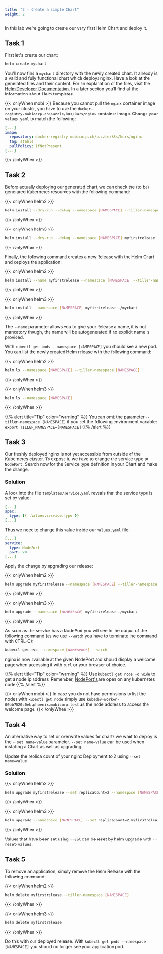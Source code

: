 ```yaml
---
title: "2 - Create a simple Chart"
weight: 2
---
```


In this lab we're going to create our very first Helm Chart and deploy it.

## Task 1

First let's create our chart:

```bash
helm create mychart
```

You'll now find a `mychart` directory with the newly created chart. It already is a valid and fully functional chart which deploys nginx. Have a look at the generated files and their content. For an explanation of the files, visit the [Helm Developer Documentation](https://docs.helm.sh/developing_charts/#the-chart-file-structure). In a later section you'll find all the information about Helm templates.


{{< onlyWhen mobi >}}
Because you cannot pull the `nginx` container image on your cluster, you have to use the `docker-registry.mobicorp.ch/puzzle/k8s/kurs/nginx` container image. Change your `values.yaml` to match the following:

```yaml
[...]
image:
  repository: docker-registry.mobicorp.ch/puzzle/k8s/kurs/nginx
  tag: stable
  pullPolicy: IfNotPresent
[...]
```

{{< /onlyWhen >}}


## Task 2

Before actually deploying our generated chart, we can check the (to be) generated Kubernetes resources with the following command:

{{< onlyWhen helm2 >}}
```bash
helm install --dry-run --debug --namespace [NAMESPACE] --tiller-namespace [NAMESPACE] ./mychart
```
{{< /onlyWhen >}}

{{< onlyWhen helm3 >}}
```bash
helm install --dry-run --debug --namespace [NAMESPACE] myfirstrelease ./mychart
```
{{< /onlyWhen >}}


Finally, the following command creates a new Release with the Helm Chart and deploys the application:

{{< onlyWhen helm2 >}}
```bash
helm install --name myfirstrelease --namespace [NAMESPACE] --tiller-namespace [NAMESPACE] ./mychart 
```
{{< /onlyWhen >}}

{{< onlyWhen helm3 >}}
```bash
helm install --namespace [NAMESPACE] myfirstrelease ./mychart
```
{{< /onlyWhen >}}

The `--name` parameter allows you to give your Release a name, it is not mandatory though, the name will be autogenerated if no explicit name is provided.

With `kubectl get pods --namespace [NAMESPACE]` you should see a new pod. You can list the newly created Helm release with the following command:

{{< onlyWhen helm2 >}}
```bash
helm ls --namespace [NAMESPACE] --tiller-namespace [NAMESPACE]
```
{{< /onlyWhen >}}

{{< onlyWhen helm3 >}}
```bash
helm ls --namespace [NAMESPACE]
```
{{< /onlyWhen >}}


{{% alert title="Tip" color="warning" %}}
You can omit the parameter `--tiller-namespace [NAMESPACE]` if you set the following environment variable: `export TILLER_NAMESPACE=[NAMESPACE]`
{{% /alert %}}

## Task 3

Our freshly deployed nginx is not yet accessible from outside of the Kubernetes cluster. To expose it, we have to change the service type to `NodePort`.
Search now for the Service type definition in your Chart and make the change.

### Solution
A look into the file `templates/service.yaml` reveals that the service type is set by value:
```yaml
[...]
spec:
  type: {{ .Values.service.type }}
[...]
```

Thus we need to change this value inside our `values.yaml` file:
```yaml
[...]
service:
  type: NodePort
  port: 80
[...]
```

Apply the change by upgrading our release:

{{< onlyWhen helm2 >}}
```bash
helm upgrade myfirstrelease --namespace [NAMESPACE] --tiller-namespace [NAMESPACE] ./mychart
```
{{< /onlyWhen >}}

{{< onlyWhen helm3 >}}
```bash
helm upgrade --namespace [NAMESPACE] myfirstrelease ./mychart 
```
{{< /onlyWhen >}}


As soon as the service has a NodePort you will see in the output of the following command (as we use `--watch` you have to terminate the command with CTRL-C):

```bash
kubectl get svc --namespace [NAMESPACE] --watch
```

nginx is now available at the given NodePort and should display a welcome page when accessing it with `curl` or your browser of choice.

{{% alert title="Tip" color="warning" %}}
Use `kubectl get node -o wide` to get a node ip address. Remember, [NodePort's](https://kubernetes.io/docs/concepts/services-networking/service/#nodeport) are open on any kubernetes node
{{% /alert %}}

{{< onlyWhen mobi >}}
In case you do not have permissions to list the nodes with `kubectl get node` simply use `kubedev-worker-00bb7020c0eb.phoenix.mobicorp.test` as the node address to access the welcome page.
{{< /onlyWhen >}}

## Task 4

An alternative way to set or overwrite values for charts we want to deploy is the `--set name=value` parameter. `--set name=value` can be used when installing a Chart as well as upgrading.

Update the replica count of your nginx Deployment to 2 using `--set name=value`


### Solution

{{< onlyWhen helm2 >}}
```bash
helm upgrade myfirstrelease --set replicaCount=2 --namespace [NAMESPACE] --tiller-namespace [NAMESPACE] mychart
```
{{< /onlyWhen >}}

{{< onlyWhen helm3 >}}
```bash
helm upgrade --namespace [NAMESPACE] --set replicaCount=2 myfirstrelease mychart 
```
{{< /onlyWhen >}}

Values that have been set using `--set` can be reset by helm upgrade with `--reset-values`.


## Task 5

To remove an application, simply remove the Helm Release with the following command:

{{< onlyWhen helm2 >}}
```bash
helm delete myfirstrelease --tiller-namespace [NAMESPACE]
```
{{< /onlyWhen >}}

{{< onlyWhen helm3 >}}
```bash
helm delete myfirstrelease
```
{{< /onlyWhen >}}

Do this with our deployed release. With `kubectl get pods --namespace [NAMESPACE]` you should no longer see your application pod.
